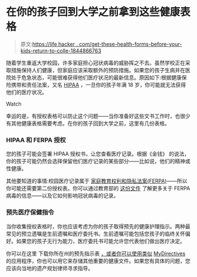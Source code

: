 # 在你的孩子回到大学之前拿到这些健康表格

> 原文:[https://life hacker . com/get-these-health-forms-before-your-kids-return-to-colle-1844866763](https://lifehacker.com/get-these-health-forms-before-your-kids-return-to-colle-1844866763)

随着学生重返大学校园，许多家庭担心冠状病毒的威胁挥之不去。虽然学校正在采取措施保持人们健康，但家庭应该采取额外的预防措施。如果您的孩子生病并在医院处于危急状态，可能很难获得他们医疗状况的最新信息。原因如下:根据健康保险携带和责任法案，又名 [HIPAA](http://www.hhs.gov/hipaa/for-individuals/guidance-materials-for-consumers/index.html) ，一旦你的孩子年满 18 岁，你可能就无法获得他们的医疗状况。

Watch

幸运的是，有授权表格可以防止这个问题——当你准备好这些文书工作时，也很少有其他健康表格需要考虑。在你的孩子回到大学之前，这里有几份表格。

### **HIPAA 和 FERPA 授权**

您的孩子可能会签署 HIPAA 授权书，让您查看医疗记录。根据《金钱》 的说法，你的孩子可能仍然会选择保留他们医疗记录的某些部分——比如说，他们的精神或性健康。

其他要知道的事情:校园医疗记录属于 [家庭教育权利和隐私法案(FERPA)](https://www2.ed.gov/policy/gen/guid/fpco/ferpa/index.html)——所以你可能还需要第二份授权表。你可以通过教育部的 [这份文件](https://studentprivacy.ed.gov/sites/default/files/resource_document/file/FERPA%20and%20Coronavirus%20Frequently%20Asked%20Questions.pdf) 了解更多关于 FERPA 病毒的信息——以及它如何影响冠状病毒的记录。

### **预先医疗保健指令**

当你收集授权表格时，你也应该考虑为你的孩子取得预先的健康护理指示。两种最常见的预立遗嘱是生前遗嘱和医疗委托书。生前遗嘱可能包括您孩子的临终关怀偏好。如果您的孩子无行为能力，医疗委托书可能允许您代表他们做出医疗决定。

你可以在这里 下载你所在州的预先指示表 [，或者你可以使用类似](https://www.nhpco.org/advancedirective) [MyDirectives](https://mydirectives.com) 的应用程序，你也可以用它来存储其他重要的健康文件。如果您有具体的问题，您应该向当地的遗产规划律师寻求指导。